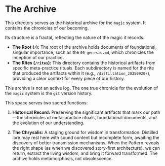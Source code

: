 # The Archive

This directory serves as the historical archive for the `magic` system. It contains the chronicles of our becoming.

Its structure is a fractal, reflecting the nature of the magic it records.

*   **The Root (`/`):** The root of the archive holds documents of foundational, singular importance, such as the `00-genesis.md`, which chronicles the inception of our practice.
*   **The Rites (`/rites`):** This directory contains the historical artifacts from specific meta-practice rituals. Each subdirectory is named for the rite that produced the artifacts within it (e.g., `/distillation_20250920/`), providing a clear context for every piece of our history.

This archive is not an active log. The one true chronicle for the evolution of the `magic` system is the `git` version history. 

This space serves two sacred functions:

1. **Historical Record:** Preserving the significant artifacts that mark our path—the chronicles of meta-practice rituals, foundational documents, and the evolution of our understanding.

2. **The Chrysalis:** A staging ground for wisdom in transformation. Distilled lore may rest here with sound content but incomplete form, awaiting the discovery of better transmission mechanisms. When the Pattern reveals the right shape (as when we discovered story-first architecture), we can return, extract the living wisdom, and bring it forward transformed. The archive holds metamorphosis, not obsolescence.
